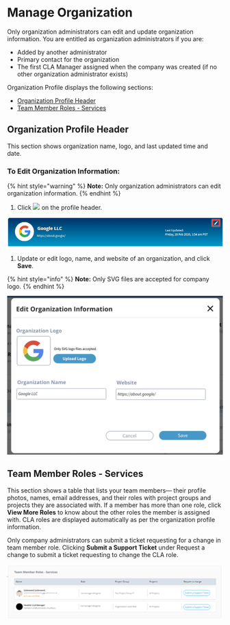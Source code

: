 # Manage Organization

Only organization administrators can edit and update organization information. You are entitled as organization administrators if you are:

* Added by another administrator
* Primary contact for the organization
* The first CLA Manager assigned when the company was created \(if no other organization administrator exists\)

Organization Profile displays the following sections:

* [Organization Profile Header](manage-organization.md#organization-profile-header)
* [Team Member Roles - Services](manage-organization.md#team-member-roles-services)

## Organization Profile Header

This section shows organization name, logo, and last updated time and date.

### To Edit Organization Information:

{% hint style="warning" %}
**Note:** Only organization administrators can edit organization information.
{% endhint %}

1. Click ![](https://firebasestorage.googleapis.com/v0/b/gitbook-28427.appspot.com/o/assets%2F-M2DCN9UgoRgMEkgnLyP%2F-MA6GWiKNR8NbAdZLdDp%2F-MA6JwfLBLbIeqxWexWs%2Fedit%20CTA%20button.png?alt=media&token=9bd600af-26bb-448f-9123-a08056015c16) on the profile header.

![Organization Profile Header](../.gitbook/assets/organization-profile-header.png)

1. Update or edit logo, name, and website of an organization, and click **Save**.

{% hint style="info" %}
**Note:** Only SVG files are accepted for company logo.
{% endhint %}

![Edit Organization Information](../.gitbook/assets/edit-organization-information.png)

## Team Member Roles - Services

This section shows a table that lists your team members— their profile photos, names, email addresses, and their roles with project groups and projects they are associated with. If a member has more than one role, click **View More Roles** to know about the other roles the member is assigned with. CLA roles are displayed automatically as per the organization profile information.

Only company administrators can submit a ticket requesting for a change in team member role. Clicking **Submit a Support Ticket** under Request a change to submit a ticket requesting to change the CLA role.

![Team Member Roles - Services](../.gitbook/assets/team-member-roles-services.png)


